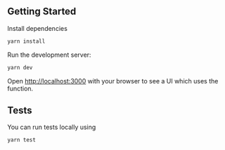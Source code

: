 
## Getting Started

Install dependencies

```bash
yarn install
```

Run the development server:

```bash
yarn dev
```

Open [http://localhost:3000](http://localhost:3000) with your browser to see a UI which uses the function.


## Tests

You can run tests locally using

```bash
yarn test
```
